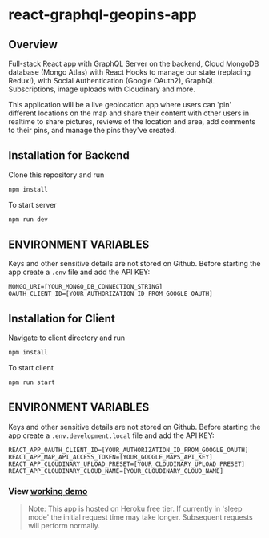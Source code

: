 # react-graphql-geopins-app

## Overview

Full-stack React app with GraphQL Server on the backend, Cloud MongoDB database (Mongo Atlas) with React 
Hooks to manage our state (replacing Redux!), with Social Authentication (Google OAuth2), 
GraphQL Subscriptions, image uploads with Cloudinary and more.

This application will be a live geolocation app where users can 'pin' different locations on the map and 
share their content with other users in realtime to share pictures, reviews of the location and area, 
add comments to their pins, and manage the pins they've created.

## Installation for Backend

Clone this repository and run

```javascript
npm install
```

To start server

```javascript
npm run dev
```

## ENVIRONMENT VARIABLES

Keys and other sensitive details are not stored on Github. Before starting the app create a `.env` file and add the API KEY:

`MONGO_URI=[YOUR_MONGO_DB_CONNECTION_STRING]`<br/>
`OAUTH_CLIENT_ID=[YOUR_AUTHORIZATION_ID_FROM_GOOGLE_OAUTH]`

## Installation for Client

Navigate to client directory and run

```javascript
npm install
```

To start client

```javascript
npm run start
```

## ENVIRONMENT VARIABLES

Keys and other sensitive details are not stored on Github. Before starting the app create a `.env.development.local` file and add the API KEY:

`REACT_APP_OAUTH_CLIENT_ID=[YOUR_AUTHORIZATION_ID_FROM_GOOGLE_OAUTH]`<br/>
`REACT_APP_MAP_API_ACCESS_TOKEN=[YOUR_GOOGLE_MAPS_API_KEY]`<br/>
`REACT_APP_CLOUDINARY_UPLOAD_PRESET=[YOUR_CLOUDINARY_UPLOAD_PRESET]`<br/>
`REACT_APP_CLOUDINARY_CLOUD_NAME=[YOUR_CLOUDINARY_CLOUD_NAME]`

### View [working demo](https://react-graphql-geopins-app.now.sh)

> Note: This app is hosted on Heroku free tier.  If currently in 'sleep mode' the initial request time may take longer. 
> Subsequent requests will perform normally.
